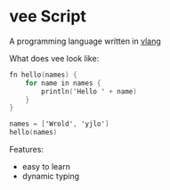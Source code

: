 # vee Script
A programming language written in [vlang](https://vlang.io/)

What does vee look like:
```v
fn hello(names) {
    for name in names {
        println('Hello ' + name)
    }
}

names = ['Wrold', 'yjlo']
hello(names)
```

Features:
- easy to learn
- dynamic typing
